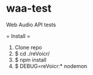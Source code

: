 # waa-test
Web Audio API tests

= Install =
1) Clone repo
2) $ cd ./reVoicr/
2) $ npm install
3) $ DEBUG=reVoicr:* nodemon
